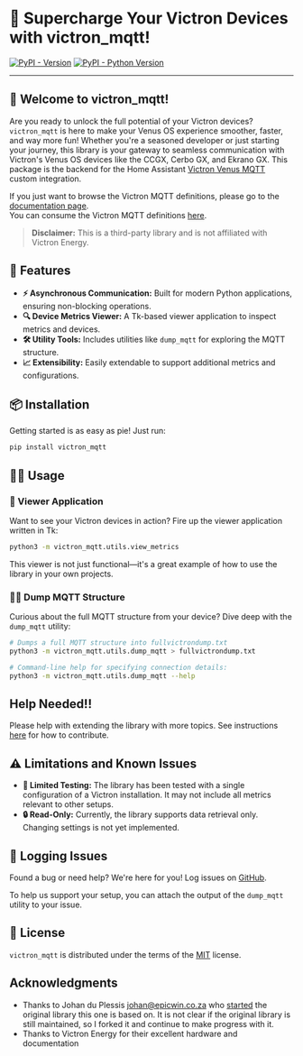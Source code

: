 # 🌟 Supercharge Your Victron Devices with victron_mqtt!

[![PyPI - Version](https://img.shields.io/pypi/v/victron_mqtt.svg)](https://pypi.org/project/victron_mqtt)
[![PyPI - Python Version](https://img.shields.io/pypi/pyversions/victron_mqtt.svg)](https://pypi.org/project/victron_mqtt)

-----

## 🚀 Welcome to victron_mqtt!

Are you ready to unlock the full potential of your Victron devices? `victron_mqtt` is here to make your Venus OS experience smoother, faster, and way more fun! Whether you're a seasoned developer or just starting your journey, this library is your gateway to seamless communication with Victron's Venus OS devices like the CCGX, Cerbo GX, and Ekrano GX.
This package is the backend for the Home Assistant [Victron Venus MQTT](https://github.com/tomer-w/ha-victron-mqtt) custom integration.


If you just want to browse the Victron MQTT definitions, please go to the [documentation page](https://tomer-w.github.io/victron_mqtt/).  
You can consume the Victron MQTT definitions [here](https://raw.githubusercontent.com/tomer-w/victron_mqtt/refs/heads/main/victron_mqtt.json).

> **Disclaimer:** This is a third-party library and is not affiliated with Victron Energy.

## 🌟 Features

- **⚡ Asynchronous Communication:** Built for modern Python applications, ensuring non-blocking operations.
- **🔍 Device Metrics Viewer:** A Tk-based viewer application to inspect metrics and devices.
- **🛠️ Utility Tools:** Includes utilities like `dump_mqtt` for exploring the MQTT structure.
- **📈 Extensibility:** Easily extendable to support additional metrics and configurations.

## 📦 Installation

Getting started is as easy as pie! Just run:

```bash
pip install victron_mqtt
```

## 🧑‍💻 Usage

### 🎨 Viewer Application

Want to see your Victron devices in action? Fire up the viewer application written in Tk:

```bash
python3 -m victron_mqtt.utils.view_metrics
```

This viewer is not just functional—it's a great example of how to use the library in your own projects.

### 🕵️‍♂️ Dump MQTT Structure

Curious about the full MQTT structure from your device? Dive deep with the `dump_mqtt` utility:

```bash
# Dumps a full MQTT structure into fullvictrondump.txt
python3 -m victron_mqtt.utils.dump_mqtt > fullvictrondump.txt

# Command-line help for specifying connection details:
python3 -m victron_mqtt.utils.dump_mqtt --help
```

## Help Needed!!
Please help with extending the library with more topics. See instructions [here](extending-victron-support.md) for how to contribute.

## ⚠️ Limitations and Known Issues

- **🧪 Limited Testing:** The library has been tested with a single configuration of a Victron installation. It may not include all metrics relevant to other setups.
- **🔒 Read-Only:** Currently, the library supports data retrieval only. Changing settings is not yet implemented.

## 🐞 Logging Issues

Found a bug or need help? We're here for you! Log issues on [GitHub](https://github.com/tomer-w/victron_mqtt/issues).

To help us support your setup, you can attach the output of the `dump_mqtt` utility to your issue.

## 📜 License

`victron_mqtt` is distributed under the terms of the [MIT](https://spdx.org/licenses/MIT.html) license.

## Acknowledgments

- Thanks to Johan du Plessis <johan@epicwin.co.za> who [started](https://github.com/JohansLab/victronvenusclient) the original library this one is based on. It is not clear if the original library is still maintained, so I forked it and continue to make progress with it.
- Thanks to Victron Energy for their excellent hardware and documentation
